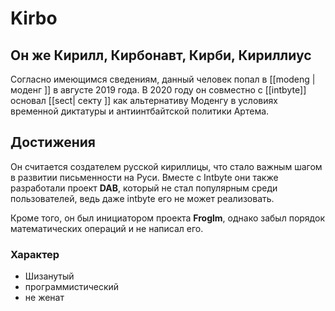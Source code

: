 # Kirbo
## Он же Кирилл, Кирбонавт, Кирби, Кириллиус

Согласно имеющимся сведениям, данный человек попал в [[modeng | моденг ]] в августе 2019 года. В 2020 году он совместно с [[intbyte]] основал [[sect| секту ]] как альтернативу Моденгу в условиях временной диктатуры и антиинтбайтской политики Артема.

## Достижения

Он считается создателем русской кириллицы, что стало важным шагом в развитии письменности на Руси. Вместе с Intbyte они также разработали проект **DAB**, который не стал популярным среди пользователей, ведь даже intbyte его не может реализовать. 

Кроме того, он был инициатором проекта **Froglm**, однако забыл порядок математических операций и не написал его.

### Характер
- Шизанутый
- программистический
- не женат
